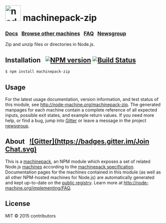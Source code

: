 <h1>
  <a href="http://node-machine.org" title="Node-Machine public registry"><img alt="node-machine logo" title="Node-Machine Project" src="http://node-machine.org/images/machine-anthropomorph-for-white-bg.png" width="50" /></a>
  machinepack-zip
</h1>

### [Docs](http://node-machine.org/machinepack-zip) &nbsp; [Browse other machines](http://node-machine.org/machinepacks) &nbsp;  [FAQ](http://node-machine.org/implementing/FAQ)  &nbsp;  [Newsgroup](https://groups.google.com/forum/?hl=en#!forum/node-machine)

Zip and unzip files or directories in Node.js.


## Installation &nbsp; [![NPM version](https://badge.fury.io/js/machinepack-zip.svg)](http://badge.fury.io/js/machinepack-zip) [![Build Status](https://travis-ci.org/mikermcneil/machinepack-zip.png?branch=master)](https://travis-ci.org/mikermcneil/machinepack-zip)

```sh
$ npm install machinepack-zip
```

## Usage

For the latest usage documentation, version information, and test status of this module, see <a href="http://node-machine.org/machinepack-zip" title="Zip and unzip files or directories in Node.js. (for node.js)">http://node-machine.org/machinepack-zip</a>.  The generated manpages for each machine contain a complete reference of all expected inputs, possible exit states, and example return values.  If you need more help, or find a bug, jump into [Gitter](https://gitter.im/node-machine/general) or leave a message in the project [newsgroup](https://groups.google.com/forum/?hl=en#!forum/node-machine).

## About  &nbsp; [![Gitter](https://badges.gitter.im/Join Chat.svg)](https://gitter.im/node-machine/general?utm_source=badge&utm_medium=badge&utm_campaign=pr-badge&utm_content=badge)

This is a [machinepack](http://node-machine.org/machinepacks), an NPM module which exposes a set of related Node.js [machines](http://node-machine.org/spec/machine) according to the [machinepack specification](http://node-machine.org/spec/machinepack).
Documentation pages for the machines contained in this module (as well as all other NPM-hosted machines for Node.js) are automatically generated and kept up-to-date on the <a href="http://node-machine.org" title="Public machine registry for Node.js">public registry</a>.
Learn more at <a href="http://node-machine.org/implementing/FAQ" title="Machine Project FAQ (for implementors)">http://node-machine.org/implementing/FAQ</a>.

## License

MIT &copy; 2015 contributors

